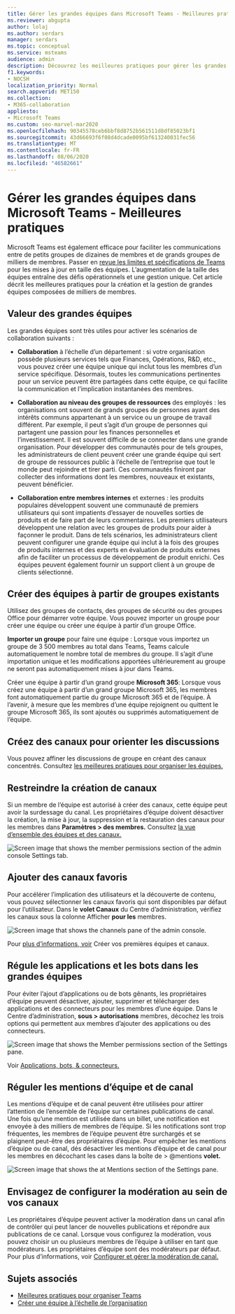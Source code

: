 ```yaml
---
title: Gérer les grandes équipes dans Microsoft Teams - Meilleures pratiques
ms.reviewer: abgupta
author: lolaj
ms.author: serdars
manager: serdars
ms.topic: conceptual
ms.service: msteams
audience: admin
description: Découvrez les meilleures pratiques pour gérer les grandes équipes dans Microsoft Teams afin de répondre aux besoins de votre organisation.
f1.keywords:
- NOCSH
localization_priority: Normal
search.appverid: MET150
ms.collection:
- M365-collaboration
appliesto:
- Microsoft Teams
ms.custom: seo-marvel-mar2020
ms.openlocfilehash: 90345578ceb6bbf8d8752b561511d8df85023bf1
ms.sourcegitcommit: 43d66693f6f08d4dcade0095bf613240031fec56
ms.translationtype: MT
ms.contentlocale: fr-FR
ms.lasthandoff: 08/06/2020
ms.locfileid: "46582661"
---
```

<a name="manage-large-teams-in-microsoft-teams---best-practices"></a>Gérer les grandes équipes dans Microsoft Teams - Meilleures pratiques
======================================================

Microsoft Teams est également efficace pour faciliter les communications entre de petits groupes de dizaines de membres et de grands groupes de milliers de membres. Passer en [revue les limites et spécifications de Teams](limits-specifications-teams.md) pour les mises à jour en taille des équipes. L’augmentation de la taille des équipes entraîne des défis opérationnels et une gestion unique. Cet article décrit les meilleures pratiques pour la création et la gestion de grandes équipes composées de milliers de membres.

## <a name="value-of-large-teams"></a>Valeur des grandes équipes

Les grandes équipes sont très utiles pour activer les scénarios de collaboration suivants :

- **Collaboration** à l’échelle d’un département : si votre organisation possède plusieurs services tels que Finances, Opérations, R&D, etc., vous pouvez créer une équipe unique qui inclut tous les membres d’un service spécifique. Désormais, toutes les communications pertinentes pour un service peuvent être partagées dans cette équipe, ce qui facilite la communication et l’implication instantanées des membres.

- **Collaboration au niveau des groupes de ressources** des employés : les organisations ont souvent de grands groupes de personnes ayant des intérêts communs appartenant à un service ou un groupe de travail différent. Par exemple, il peut s’agit d’un groupe de personnes qui partagent une passion pour les finances personnelles et l’investissement. Il est souvent difficile de se connecter dans une grande organisation. Pour développer des communautés pour de tels groupes, les administrateurs de client peuvent créer une grande équipe qui sert de groupe de ressources public à l’échelle de l’entreprise que tout le monde peut rejoindre et tirer parti. Ces communautés finiront par collecter des informations dont les membres, nouveaux et existants, peuvent bénéficier.

- **Collaboration entre membres internes** et externes : les produits populaires développent souvent une communauté de premiers utilisateurs qui sont impatients d’essayer de nouvelles sorties de produits et de faire part de leurs commentaires. Les premiers utilisateurs développent une relation avec les groupes de produits pour aider à façonner le produit. Dans de tels scénarios, les administrateurs client peuvent configurer une grande équipe qui inclut à la fois des groupes de produits internes et des experts en évaluation de produits externes afin de faciliter un processus de développement de produit enrichi. Ces équipes peuvent également fournir un support client à un groupe de clients sélectionné.

## <a name="create-teams-from-existing-groups"></a>Créer des équipes à partir de groupes existants

Utilisez des groupes de contacts, des groupes de sécurité ou des groupes Office pour démarrer votre équipe. Vous pouvez importer un groupe pour créer une équipe ou créer une équipe à partir d’un groupe Office.

**Importer un groupe** pour faire une équipe : Lorsque vous importez un groupe de 3 500 membres au total dans Teams, Teams calcule automatiquement le nombre total de membres du groupe. Il s’agit d’une importation unique et les modifications apportées ultérieurement au groupe ne seront pas automatiquement mises à jour dans Teams.

Créer une équipe à partir d’un grand groupe **Microsoft 365**: Lorsque vous créez une équipe à partir  d’un grand groupe Microsoft 365, les membres font automatiquement partie du groupe Microsoft 365 et de l’équipe. À l’avenir, à mesure que les membres d’une équipe rejoignent ou quittent le groupe Microsoft 365, ils sont ajoutés ou supprimés automatiquement de l’équipe.

## <a name="create-channels-to-focus-discussions"></a>Créez des canaux pour orienter les discussions

Vous pouvez affiner les discussions de groupe en créant des canaux concentrés. Consultez [les meilleures pratiques pour organiser les équipes.](best-practices-organizing.md)

## <a name="restrict-channel-creation"></a>Restreindre la création de canaux

Si un membre de l’équipe est autorisé à créer des canaux, cette équipe peut avoir la surdessage du canal. Les propriétaires d’équipe doivent désactiver la création, la mise à jour, la suppression et la restauration des canaux pour les membres dans **Paramètres > des membres.** Consultez [la vue d’ensemble des équipes et des canaux.](teams-channels-overview.md)

![Screen image that shows the member permissions section of the admin console Settings tab.](media/no-channel-creation.png "Capture d’écran de la section Autorisations des membres de l’onglet Paramètres de la console d’administration. Les options d’autoriser les membres à créer ou supprimer des canaux sont désactivées.")

## <a name="add-favorite-channels"></a>Ajouter des canaux favoris

Pour accélérer l’implication des utilisateurs et la découverte de contenu, vous pouvez sélectionner les canaux favoris qui sont disponibles par défaut pour l’utilisateur. Dans le **volet Canaux** du Centre d’administration, vérifiez les canaux sous la colonne Afficher **pour les** membres.

![Screen image that shows the channels pane of the admin console.](media/favorite-channels.png "Screen image that shows channels pane of the admin console. Certains canaux sont cochés pour afficher les membres.")

 Pour [plus d’informations, voir](get-started-with-teams-create-your-first-teams-and-channels.md) Créer vos premières équipes et canaux.

## <a name="regulate-applications-and-bots-in-large-teams"></a>Régule les applications et les bots dans les grandes équipes

Pour éviter l’ajout d’applications ou de bots gênants, les propriétaires d’équipe peuvent désactiver, ajouter, supprimer et télécharger des applications et des connecteurs pour les membres d’une équipe. Dans le Centre d’administration, **sous > autorisations** membres, décochez les trois options qui permettent aux membres d’ajouter des applications ou des connecteurs.

![Screen image that shows the Member permissions section of the Settings pane.](media/disable-bots-connectors.png "Screen image that shows the Member permission section of the Settings pane. Les options permettant aux membres d’ajouter des applications ou des connecteurs sont désactivées.")

Voir [Applications, bots, & connecteurs.](deploy-apps-microsoft-teams-landing-page.md)

## <a name="regulate-team-and-channel-mentions"></a>Réguler les mentions d’équipe et de canal

Les mentions d’équipe et de canal peuvent être utilisées pour attirer l’attention de l’ensemble de l’équipe sur certaines publications de canal. Une fois qu’une mention est utilisée dans un billet, une notification est envoyée à des milliers de membres de l’équipe. Si les notifications sont trop fréquentes, les membres de l’équipe peuvent être surchargés et se plaignent peut-être des propriétaires d’équipe. Pour empêcher les mentions d’équipe ou de canal, dés désactiver les mentions d’équipe et de canal pour les membres en décochant les cases dans la boîte de > @mentions **volet.**

![Screen image that shows the at Mentions section of the Settings pane.](media/no-at-mentions.png "Screen image that shows the at Mentions section of the Settings pane. Les options d’afficher et d’accorder aux membres l’accès aux mentions sont désactivées.")

## <a name="consider-setting-up-moderation-in-your-channels"></a>Envisagez de configurer la modération au sein de vos canaux

Les propriétaires d’équipe peuvent activer la modération dans un canal afin de contrôler qui peut lancer de nouvelles publications et répondre aux publications de ce canal. Lorsque vous configurez la modération, vous pouvez choisir un ou plusieurs membres de l’équipe à utiliser en tant que modérateurs. Les propriétaires d’équipe sont des modérateurs par défaut. Pour plus d’informations, voir [Configurer et gérer la modération de canal.](manage-channel-moderation-in-teams.md)

## <a name="related-topics"></a>Sujets associés

- [Meilleures pratiques pour organiser Teams](best-practices-organizing.md)
- [Créer une équipe à l’échelle de l’organisation](create-an-org-wide-team.md)
